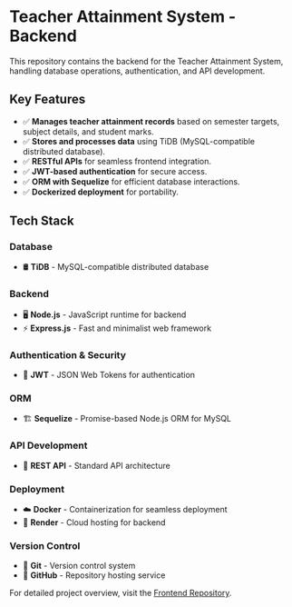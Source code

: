# Teacher Attainment System - Backend

This repository contains the backend for the Teacher Attainment System, handling database operations, authentication, and API development.

## Key Features
- ✅ **Manages teacher attainment records** based on semester targets, subject details, and student marks.
- ✅ **Stores and processes data** using TiDB (MySQL-compatible distributed database).
- ✅ **RESTful APIs** for seamless frontend integration.
- ✅ **JWT-based authentication** for secure access.
- ✅ **ORM with Sequelize** for efficient database interactions.
- ✅ **Dockerized deployment** for portability.

## Tech Stack

### Database
- 🛢️ **TiDB** - MySQL-compatible distributed database

### Backend
- 🖥️ **Node.js** - JavaScript runtime for backend
- ⚡ **Express.js** - Fast and minimalist web framework

### Authentication & Security
- 🔐 **JWT** - JSON Web Tokens for authentication

### ORM
- 🏗️ **Sequelize** - Promise-based Node.js ORM for MySQL

### API Development
- 📡 **REST API** - Standard API architecture

### Deployment
- ☁️ **Docker** - Containerization for seamless deployment
- 🚀 **Render** - Cloud hosting for backend

### Version Control
- 🐙 **Git** - Version control system
- 🌿 **GitHub** - Repository hosting service


For detailed project overview, visit the [Frontend Repository](https://github.com/Pranav09-08/teacher-attainment-system-frontend).

